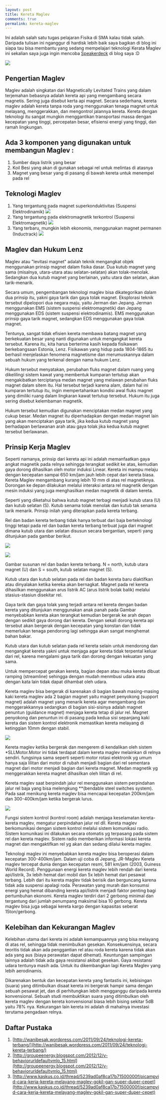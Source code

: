 ```yaml
---
layout: post
title: Kereta Maglev
comments: true
permalink: kereta-maglev
---
```


<script async class="speakerdeck-embed" data-id="6a2a94d033b80132573f121bd1ded631" data-ratio="1.33333333333333" src="//speakerdeck.com/assets/embed.js"></script>

Ini adalah salah satu tugas pelajaran Fisika di SMA kalau tidak salah. Daripada tulisan ini nganggur di hardisk lebih baik saya bagikan di blog ini siapa tau bisa membantu yang sedang mempelajari teknologi Kerata Maglev ini sekalian saya juga ingin mencoba [Speakerdeck](http://speakerdeck.com "Speakerdeck") di blog saya :D

![](/assets/maglev1.jpg)

## Pengertian Maglev
Maglev adalah singkatan dari Magnetically Levitated Trains yang dalam terjemahan bebasnya adalah kereta api yang mengambang secara magnetis. Sering juga disebut kerta api magnet. Secara sederhana, kereta maglev adalah kereta tanpa roda yang menggunakan tenaga magnet untuk melayang, menggerakkan, dan mengontrol jalannya kereta. Kereta dengan teknologi itu sangat mungkin menggantikan transportasi massa dengan kecepatan yang tinggi, percepatan besar, efisiensi energi yang tinggi, dan ramah lingkungan.


## Ada 3 komponen yang digunakan untuk membangun Maglev :
1. Sumber daya listrik yang besar 
2. Koil Besi yang akan di gunakan sebagai rel untuk melintas di atasnya
3. Magnet yang besar yang di pasang di bawah kereta untuk menempel pada rel


## Teknologi Maglev
1. Yang tergantung pada magnet superkonduktivitas (Suspensi Elektrodinamik)
![](/assets/maglev2.jpg)
2. Yang tergantung pada elektromagnetik terkontrol (Suspensi Elektromagnetik)
![](/assets/maglev3.jpg)
3. Yang terbaru, mungkin lebih ekonomis, menggunakan magnet permanen (Inductrack)
![](/assets/maglev4.jpg)

## Maglev dan Hukum Lenz
Maglev atau "levitasi magnet" adalah teknik mengangkat objek menggunakan prinsip magnet dalam fisika dasar. Dua kutub magnet yang sama (misalnya, utara-utara atau selatan-selatan) akan tolak-menolak. Sedangkan dua kutub magnet yang berlainan, yaitu utara dan selatan, akan tarik-menarik.

Secara umum, pengembangan teknologi maglev bisa dikategorikan dalam dua prinsip itu, yakni gaya tarik dan gaya tolak magnet. Eksplorasi teknik tersebut dipelopori dua negara maju, yaitu Jerman dan Jepang. Jerman menggunakan EMS (sistem suspensi elektromagnetik) dan Jepang menggunakan EDS (sistem suspensi elektrodinamis). EMS menggunakan prinsip gaya tarik magnet, sedangkan EDS menggunakan gaya tolak magnet.

Tentunya, sangat tidak efisien kereta membawa batang magnet yang berkekuatan besar yang nanti digunakan untuk mengangkat kereta tersebut. Karena itu, kita harus berterima kasih kepada fisikawan berkebangsaan Estonia, Lenz. Fisikawan yang hidup pada 1804-1865 itu berhasil menjelaskan fenomena magnetisme dan merumuskannya dalam sebuah hukum yang terkenal dengan nama hukum Lenz.

Hukum tersebut menyatakan, perubahan fluks magnet dalam ruang yang dikelilingi sistem kawat yang membentuk kumparan tertutup akan mengakibatkan terciptanya medan magnet yang melawan perubahan fluks magnet dalam sitem itu. Hal tersebut terjadi karena alam, dalam hal ini kumparan tertutup itu, ingin mempertahankan kondisi awal fluks magnet yang dimiliki ruang dalam lingkaran kawat tertutup tersebut. Hukum itu juga sering disebut kelembaman magnetik.

Hukum tersebut kemudian digunakan menciptakan medan magnet yang cukup besar. Medan magnet itu diperhadapkan dengan medan magnet lain yang akan menciptakan gaya tarik, jika kedua kutub magnet yang berhadapan berlawanan arah atau gaya tolak jika kedua kutub magnet tersebut berlawanan.


## Prinsip Kerja Maglev
Seperti namanya, prinsip dari kereta api ini adalah memanfaatkan gaya angkat magnetik pada relnya sehingga terangkat sedikit ke atas, kemudian gaya dorong dihasilkan oleh motor induksi Linear. Kereta ini mampu melaju dengan kecepatan sampai 650 km/jam jauh lebih cepat dari kereta biasa. Kereta Maglev mengambang kurang lebih 10 mm di atas rel magnetiknya. Dorongan ke depan dilakukan melalui interaksi antara rel magnetik dengan mesin induksi yang juga menghasilkan medan magnetik di dalam kereta.

Seperti yang diketahui bahwa kutub magnet terbagi menjadi kutub utara (U) dan kutub selatan (S). Kutub senama tolak menolak dan kutub tak senama tarik menarik. Prinsip inilah yang diterapkan pada kereta terbang.

Rel dan badan kereta terbang tidak hanya terbuat dari baja berteknologi tinggi tetapi pada rel dan badan kereta terbang terbuat juga dari magnet dimana kutub utara dan selatan disusun secara bergantian, seperti yang ditunjukan pada gambar berikut.

![](/assets/maglev5.png)

![](/assets/maglev6.png)

Gambar susunan rel dan badan kereta terbang. N = north, kutub utara magnet (U) dan S = south, kutub selatan magnet (S).

Kutub utara dan kutub selatan pada rel dan badan kereta baru diaktifkan atau dinyalakan ketika kereka akan bernagkat. Magnet pada rel kereta dihasilkan menggunakan arus listrik AC (arus listrik bolak balik) melalui stasius-stasiun disekitar rel.

Gaya tarik dan gaya tolak yang terjadi antara rel kereta dengan badan kereta yang ditunjukan menggunakan anak panah pada Gambar menyebabkan kereta akan terangkat kemudian bergerak ke arah depan dengan sedikit gaya dorong dari kereta. Dengan sekali dorong kereta api tersebut akan bergerak dengan kecepatan yang konstan dan tidak memerlukan tenaga pendorong lagi sehingga akan sangat menghemat bahan bakar.

Kutub utara dan kutub selatan pada rel kereta selain untuk mendorong dan 
mengangkat kereta yakni untuk menjaga agar kereta tidak terpental keluar dari rel, karena mengalami gaya tarik dan dorong dengan kekuatan yang sama.

Untuk mempercepat gerakan kereta, bagian depan atau muka kereta dibuat ramping (streamline) sehingga dengan mudah menmbusi udara atau dengan kata lain tidak dapat dihambat oleh udara.

Kereta maglev bisa bergerak di karenakan di bagian bawah masing-masing kaki kereta maglev ada 2 bagian magnet yaitu magnet penyokong (support magnet) adalah magnet yang menarik kereta agar mengambang dan menggerakkannya sedangkan di bagian sisi-sisinya adalah magnet penuntun (guidance magnet) menjaga kereta tetap di jalur rel. Magnet penyokong dan penuntun ini di pasang pada kedua sisi sepanjang kaki kereta dan sistem kontrol elektronik memastikan kereta melayang di ketinggian 10mm dengan stabil.

![](/assets/maglev7.png)

Kereta maglev ketika bergerak dan mengerem di kendalikan oleh sistem *SLLMotor.Motor ini tidak terdapat dalam kereta maglev melainkan di relnya sendiri. fungsinya sama seperti seperti motor rotasi elektronik yg umum hanya saja lilitan dari motor di rubah menjadi bagian dari rel sementara magnet dari motor menjadi bagian dari kereta magnet. Medan magnetik yg menggerakkan kereta magnet dihasilkan oleh lilitan di rel.

Kereta maglev saat berpindah jalur rel menggunakan sistem perpindahan jalur rel baja yang bisa melengkung **(bendable steel switches system). Pada saat menikung kereta maglev bisa mencapai kecepatan 200km/jam dan 300-400km/jam ketika bergerak lurus.

![](/assets/maglev8.jpg)

Fungsi sistem kontrol (kontrol room) adalah menjaga keselamatan kereta-kereta maglev, mengatur perpindahan jalur rel dll. Kereta maglev berkomunikasi dengan sistem kontrol melalui sistem komunikasi radio. Sistem komunikasi ini dilakukan secara otomatis yg terpasang pada sistem rel dan kereta maglev. Sistem radio memberikan informasi lokasi kereta magnet dan mengaktifkan rel yg akan dan sedang dilalui kereta maglev.

Teknologi maglev ini menyebabkan kereta maglev bisa beroperasi dalam kecepatan 300-400km/jam. Dalam uji coba di Jepang, JR-Maglev Kereta maglev tercepat dunia dengan kecepatan resmi, 581 km/jam (2003, Guiness World Record). Penggunaan energi kereta maglev lebih rendah dari kereta api/listrik, 3x lebih hemat dari mobil dan 5x lebih hemat dari pesawat terbang. Lebih dari itu kereta maglev tidak berisik dan berguncang karena tidak ada suspensi apalagi roda. Perawatan yang murah dan konsumsi energi yang hemat dibanding kereta api/listrik menjadi faktor penting bagi pertumbuhan ekonomi. Kereta maglev terdiri dari 2 gerbong minimal dan tergantung dari jumlah penumpang maksimal bisa 10 gerbong. Kereta maglev bisa juga sebagai kereta kargo dengan kapasitas seberat 15ton/gerbong.


## Kelebihan dan Kekurangan Maglev
Kelebihan utama dari kereta ini adalah kemampuannya yang bisa melayang di atas rel, sehingga tidak menimbulkan gesekan. Konsekuensinya, secara teoritis tidak akan ada penggantian rel atau roda kereta karena tidak akan ada yang aus (biaya perawatan dapat dihemat). Keuntungan sampingan lainnya adalah tidak ada gaya resistansi akibat gesekan. Gaya resistansi udara tentunya masih ada. 
Untuk itu dikembangkan lagi Kereta Maglev yang lebih aerodinamis.

Dikarenakan bentuk dan kecepatan kereta yang fantastis ini, kebisingan (suara) yang ditimbulkan disaat kereta ini bergerak hampir sama dengan sebuah pesawat jet, dan di perhitungkan lebih mengganggu daripada kereta konvensional. Sebuah studi membuktikan suara yang ditimbulkan oleh kereta maglev dengan kereta konvensional biasa lebih bising sekitar 5dB yaitu 78% nya. Kekurangan lain kereta ini adalah di mahalnya investasi terutama pengadaan relnya.

## Daftar Pustaka
1. [http://wanibesak.wordpress.com/2011/09/24/teknologi-kereta-terbang/](http://wanibesak.wordpress.com/2011/09/24/teknologi-kereta-terbang/)
2. [http://groupeenergy.blogspot.com/2012/12/v-behaviorurldefaultvmlo_15.html](http://groupeenergy.blogspot.com/2012/12/v-behaviorurldefaultvmlo_15.html)
3. [http://www.kaskus.co.id/thread/5239ad0af8ca17b71500000f/picampvid-cara-kerja-kereta-melayang-maglev-gokil-gan-super-duper-cepet](http://www.kaskus.co.id/thread/5239ad0af8ca17b71500000f/picampvid-cara-kerja-kereta-melayang-maglev-gokil-gan-super-duper-cepet)